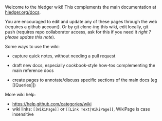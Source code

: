 Welcome to the hledger wiki!
This complements the main documentation at [hledger.org/docs](http://hledger.org/docs.html).

You are encouraged to edit and update any of these pages through the web (requires a github account).
Or by git clone-ing this wiki, edit locally, git push (requires repo collaborator access, ask for this if you need it *right ? please update this note*).

Some ways to use the wiki:

- capture quick notes, without needing a pull request

- draft new docs, especially cookbook-style how-tos complementing the main reference docs

- create pages to annotate/discuss specific sections of the main docs (eg [[Queries]])

More wiki help:
- https://help.github.com/categories/wiki
- wiki links: `[[WikiPage]]` or `[[Link Text|WikiPage]]`, WikiPage is case insensitive


